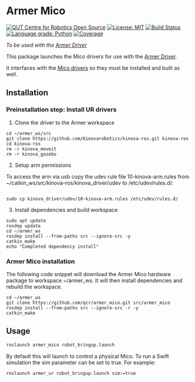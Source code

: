 # Armer Mico
[![QUT Centre for Robotics Open Source](https://github.com/qcr/qcr.github.io/raw/master/misc/badge.svg)](https://qcr.github.io)
[![License: MIT](https://img.shields.io/badge/License-MIT-yellow.svg)](https://opensource.org/licenses/MIT)
[![Build Status](https://github.com/suddrey-qut/armer/workflows/Build/badge.svg?branch=master)](https://github.com/suddrey-qut/armer/actions?query=workflow%3ABuild)
[![Language grade: Python](https://img.shields.io/lgtm/grade/python/g/suddrey-qut/armer.svg?logo=lgtm&logoWidth=18)](https://lgtm.com/projects/g/suddrey-qut/armer/context:python)
[![Coverage](https://codecov.io/gh/suddrey-qut/armer/branch/master/graph/badge.svg)](https://codecov.io/gh/suddrey-qut/armer)

*To be used with the [Armer Driver](https://github.com/qcr/armer)*

This package launches the Mico drivers for use with the [Armer Driver](https://github.com/qcr/armer).

It interfaces with the [Mico drivers](https://github.com/Kinovarobotics/kinova-ros/tree/noetic-devel) so they must be installed and built as well.

## Installation

### Preinstallation step: Install UR drivers
1. Clone the driver to the Armer workspace

```
cd ~/armer_ws/src
git clone https://github.com/Kinovarobotics/kinova-ros.git kinova-ros
cd kinova-ros
rm -r kinova_moveit
rm -r kinova_gazebo
```

2. Setup arm permissions

To access the arm via usb copy the udev rule file 10-kinova-arm.rules from ~/catkin_ws/src/kinova-ros/kinova_driver/udev to /etc/udev/rules.d/:
```

sudo cp kinova_driver/udev/10-kinova-arm.rules /etc/udev/rules.d/
```
3. Install dependencies and build workspace
```
sudo apt update 
rosdep update 
cd ~/armer_ws
rosdep install --from-paths src --ignore-src -y
catkin_make
echo "Completed dependency install"
```

### Armer Mico installation
The following code snippet will download the Armer Mico hardware package to workspace ~/armer_ws. It will then install dependencies and rebuild the workspace.

```
cd ~/armer_ws
git clone https://github.com/qcr/armer_mico.git src/armer_mico
rosdep install --from-paths src --ignore-src -r -y 
catkin_make 
```

## Usage
```sh
roslaunch armer_mico robot_bringup.launch 
```
 By default this will launch to control a physical Mico. To run a Swift simulation the sim parameter can be set to true. For example:

```sh
roslaunch armer_ur robot_bringup.launch sim:=true
```

